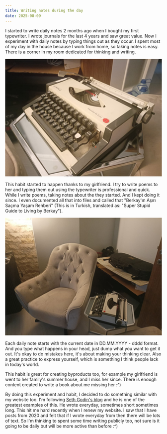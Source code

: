 ```yaml
---
title: Writing notes during the day
date: 2025-08-09
---
```


I started to write daily notes 2 months ago when I bought my first typewriter. I wrote journals for the last 4 years and saw great value. Now I experiment with daily notes by typing things out
as they occur. I spent most of my day in the house because I work from home, so taking notes is easy. There is a corner in my room dedicated for thinking and writing.

![My typewriter, OLYMPIA Traveller de Luxe](./typewriter.jpeg)

This habit started to happen thanks to my girlfriend. I try to write poems to her and typing them out using the typewriter is professional and quick. While I write poems, taking notes about the they started.
And I kept doing it since. I even documented all that into files and called that "Berkay'ın Aşırı Saçma Yaşam Rehberi" (This is in Turkish, translated as: "Super Stupid Guide to Living by Berkay").

!["Thinking corner"](./thinking-corner.jpeg)

Each daily note starts with the current date in DD.MM.YYYY - dddd format. And you type what happens in your head, just dump what you want to get it out. It's okay to do mistakes here, it's about making
your thinking clear. Also a great practice to express yourself, which is something I think people lack in today's world.

This habit is great for creating byproducts too, for example my girlfriend is went to her family's summer house, and I miss her since. There is enough content created to write a book about me missing her :^)

By doing this experiment and habit, I decided to do something similar with my website too. I'm following [Seth Godin's blog](https://seths.blog/) and he is one of the greatest examples of this.
He wrote everyday, sometimes short sometimes long. This hit me hard recently when I renew my website. I saw that I have posts from 2020 and felt that if I wrote everyday from then there will be lots of
text. So I'm thinking to spent some time writing publicly too, not sure is it going to be daily but will be more active than before :^)
